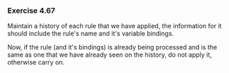 ### Exercise 4.67
Maintain a history of each rule that we have applied, the information for it should include the rule's name and it's variable bindings.

Now, if the rule (and it's bindings) is already being processed and is the same as one that we have already seen on the history, do not apply it, otherwise carry on.
